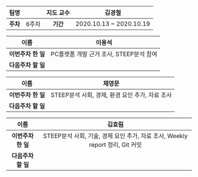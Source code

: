 |   팀명   |       | 지도 교수 |         김경철          |
| :------: | :---: | :-------: | :---------------------: |
| **주차** | 6주차 | **기간**  | 2020.10.13 ~ 2020.10.19 |

|        이름        |                 이용석                  |
| :----------------: | :-------------------------------------: |
| **이번주차 한 일** | PC플랫폼 개발 근거 조사, STEEP분석 참여 |
| **다음주차 할 일** |                                         |

|        이름        |                     채영문                      |
| :----------------: | :---------------------------------------------: |
| **이번주차 한 일** | STEEP분석 사회, 경제, 환경 요인 추가, 자료 조사 |
| **다음주차 할 일** |                                                 |

|        이름        |                            김효림                            |
| :----------------: | :----------------------------------------------------------: |
| **이번주차 한 일** | STEEP분석 사회, 기술, 경제 요인 추가, 자료 조사, Weekly report 정리, Git 커밋 |
| **다음주차 할 일** |                                                              |
